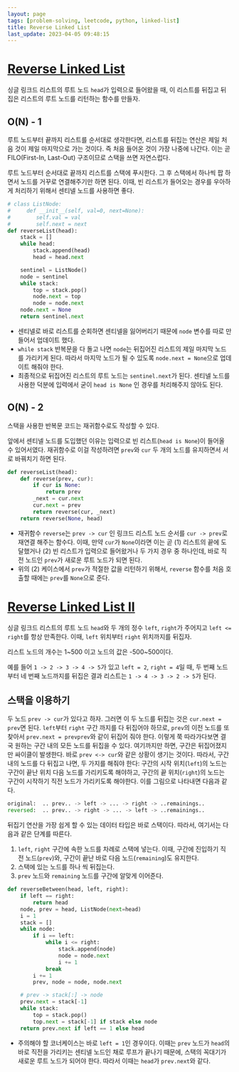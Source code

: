 ```yaml
---
layout: page
tags: [problem-solving, leetcode, python, linked-list]
title: Reverse Linked List
last_update: 2023-04-05 09:48:15
---
```



# [Reverse Linked List](https://leetcode.com/problems/reverse-linked-list/)

 싱글 링크드 리스트의 루트 노드 `head`가 입력으로 들어왔을 때, 이
 리스트를 뒤집고 뒤집은 리스트의 루트 노드를 리턴하는 함수를 만들자.


## O(N) - 1

 루트 노드부터 끝까지 리스트를 순서대로 생각한다면, 리스트를 뒤집는
 연산은 제일 처음 것이 제일 마지막으로 가는 것이다. 즉 처음 들어온
 것이 가장 나중에 나간다. 이는 곧 FILO(First-In, Last-Out) 구조이므로
 스택을 쓰면 자연스럽다.

 루트 노드부터 순서대로 끝까지 리스트를 스택에 푸시한다. 그 후
 스택에서 하나씩 팝 하면서 노드를 거꾸로 연결해주기만 하면 된다. 이때,
 빈 리스트가 들어오는 경우를 우아하게 처리하기 위해서 센티넬 노드를
 사용하면 좋다.

```python
# class ListNode:
#     def __init__(self, val=0, next=None):
#        self.val = val
#        self.next = next
def reverseList(head):
    stack = []
    while head:
        stack.append(head)
        head = head.next

    sentinel = ListNode()
    node = sentinel
    while stack:
        top = stack.pop()
        node.next = top
        node = node.next
    node.next = None
    return sentinel.next
```

 - 센티넬로 바로 리스트를 순회하면 센티넬을 잃어버리기 때문에 `node`
   변수를 따로 만들어서 업데이트 했다.
 - `while stack` 반복문을 다 돌고 나면 `node`는 뒤집어진 리스트의 제일
   마지막 노드를 가리키게 된다. 따라서 마지막 노드가 될 수 있도록
   `node.next = None`으로 업데이트 해줘야 한다.
 - 최종적으로 뒤집어진 리스트의 루트 노드는 `sentinel.next`가
   된다. 센티넬 노드를 사용한 덕분에 입력에서 굳이 `head is None` 인
   경우를 처리해주지 않아도 된다.

## O(N) - 2

 스택을 사용한 반복문 코드는 재귀함수로도 작성할 수 있다.

 앞에서 센티넬 노드를 도입했던 이유는 입력으로 빈 리스트(`head is
 None`)이 들어올 수 있어서였다. 재귀함수로 이걸 작성하려면 `prev`와
 `cur` 두 개의 노드를 유지하면서 서로 바꿔치기 하면 된다.

```python
def reverseList(head):
    def reverse(prev, cur):
        if cur is None:
            return prev
        _next = cur.next
        cur.next = prev
        return reverse(cur, _next)
    return reverse(None, head)
```

 - 재귀함수 `reverse`는 `prev -> cur` 인 링크드 리스트 노드 순서를
   `cur -> prev`로 재연결 해주는 함수다. 이때, 만약 `cur`가
   `None`이라면 이는 곧 (1) 리스트의 끝에 도달했거나 (2) 빈 리스트가
   입력으로 들어왔거나 두 가지 경우 중 하나인데, 바로 직전 노드인
   `prev`가 새로운 루트 노드가 되면 된다.
 - 위의 (2) 케이스에서 `prev`가 적절한 값을 리턴하기 위해서, `reverse`
   함수를 처음 호출할 때에는 `prev`를 `None`으로 준다.

# [Reverse Linked List II](https://leetcode.com/problems/reverse-linked-list-ii/)

 싱글 링크드 리스트의 루트 노드 `head`와 두 개의 정수 `left`,
 `right`가 주어지고 `left <= right`를 항상 만족한다. 이때, `left`
 위치부터 `right` 위치까지를 뒤집자.

 리스트 노드의 개수는 1~500 이고 노드의 값은 -500~500이다.

 예를 들어 `1 -> 2 -> 3 -> 4 -> 5`가 있고 `left = 2`, `right = 4`일
 때, 두 번째 노드부터 네 번째 노드까지를 뒤집은 결과 리스트는 `1 -> 4
 -> 3 -> 2 -> 5`가 된다.

## 스택을 이용하기

 두 노드 `prev -> cur`가 있다고 하자. 그러면 이 두 노드를 뒤집는 것은
 `cur.next = prev`면 된다. `left`부터 `right` 구간 까지를 다 뒤집어야
 하므로, `prev`의 이전 노드를 또 찾아서 `prev.next = prevprev`와 같이
 뒤집어 줘야 한다. 이렇게 쭉 따라가다보면 결국 원하는 구간 내의 모든
 노드를 뒤집을 수 있다. 여기까지만 하면, 구간은 뒤집어졌지만 싸이클이
 발생한다. 바로 `prev <-> cur`와 같은 상황이 생기는 것이다. 따라서,
 구간 내의 노드를 다 뒤집고 나면, 두 가지를 해줘야 한다: 구간의 시작
 위치(`left`)의 노드는 구간이 끝난 위치 다음 노드를 가리키도록
 해야하고, 구간의 끝 위치(`right`)의 노드는 구간이 시작하기 직전
 노드가 가리키도록 해야한다. 이를 그림으로 나타내면 다음과 같다.

```python
original:  .. prev.. -> left -> ... -> right -> ..remainings..
reversed:  .. prev.. -> right -> ... -> left -> ..remainings..
```

 뒤집기 연산을 가장 쉽게 할 수 있는 데이터 타입은 바로
 스택이다. 따라서, 여기서는 다음과 같은 단계를 따른다.
 1. `left`, `right` 구간에 속한 노드를 차례로 스택에 넣는다. 이때,
    구간에 진입하기 직전 노드(`prev`)와, 구간이 끝난 바로 다음
    노드(`remaining`)도 유지한다.
 2. 스택에 있는 노드를 하나 씩 뒤집는다.
 3. `prev` 노드와 `remaining` 노드를 구간에 알맞게 이어준다.

```python
def reverseBetween(head, left, right):
    if left == right:
        return head
    node, prev = head, ListNode(next=head)
    i = 1
    stack = []
    while node:
        if i == left:
            while i <= right:
                stack.append(node)
                node = node.next
                i += 1
            break
        i += 1
        prev, node = node, node.next

    # prev -> stack[:] -> node
    prev.next = stack[-1]
    while stack:
        top = stack.pop()
        top.next = stack[-1] if stack else node
    return prev.next if left == 1 else head
```

 - 주의해야 할 코너케이스는 바로 `left = 1`인 경우이다. 이때는 `prev`
   노드가 `head`의 바로 직전을 가리키는 센티넬 노드인 채로 루프가
   끝나기 때문에, 스택의 꼭대기가 새로운 루트 노드가 되어야
   한다. 따라서 이때는 `head`가 `prev.next`와 같다.
